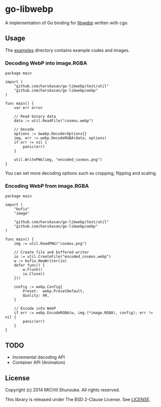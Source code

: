 go-libwebp
==========

A implementation of Go binding for [libwebp](https://developers.google.com/speed/webp/docs/api) written with cgo.

## Usage

The [examples](./examples) directory contains example codes and images.

### Decoding WebP into image.RGBA

```
package main

import (
	"github.com/harukasan/go-libwebp/test/util"
	"github.com/harukasan/go-libwebp/webp"
)

func main() {
	var err error

	// Read binary data
	data := util.ReadFile("cosmos.webp")

	// Decode
	options := &webp.DecoderOptions{}
	img, err := webp.DecodeRGBA(data, options)
	if err != nil {
		panic(err)
	}

	util.WritePNG(img, "encoded_cosmos.png")
}
```

You can set more decoding options such as cropping, flipping and scaling.

### Encoding WebP from image.RGBA

```
package main

import (
	"bufio"
	"image"

	"github.com/harukasan/go-libwebp/test/util"
	"github.com/harukasan/go-libwebp/webp"
)

func main() {
	img := util.ReadPNG("cosmos.png")

	// Create file and buffered writer
	io := util.CreateFile("encoded_cosmos.webp")
	w := bufio.NewWriter(io)
	defer func() {
		w.Flush()
		io.Close()
	}()

	config := webp.Config{
		Preset:  webp.PresetDefault,
		Quality: 90,
	}

	// Encode into WebP
	if err := webp.EncodeRGBA(w, img.(*image.RGBA), config); err != nil {
		panic(err)
	}
}
```

## TODO

- Incremental decoding API
- Container API (Animation)

## License

Copyright (c) 2014 MICHII Shunsuke. All rights reserved.

This library is released under The BSD 2-Clause License.
See [LICENSE](./LICENSE).
